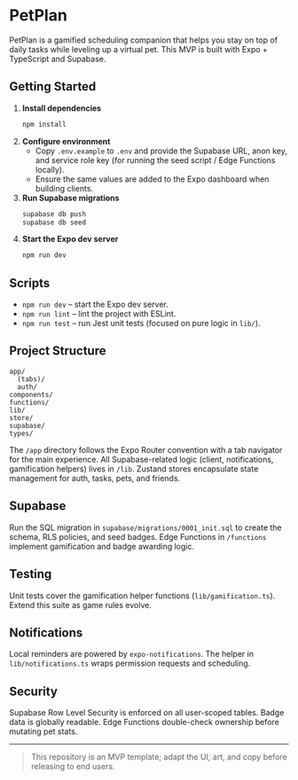# PetPlan

PetPlan is a gamified scheduling companion that helps you stay on top of daily tasks while leveling up a virtual pet. This MVP is built with Expo + TypeScript and Supabase.

## Getting Started

1. **Install dependencies**
   ```bash
   npm install
   ```
2. **Configure environment**
   - Copy `.env.example` to `.env` and provide the Supabase URL, anon key, and service role key (for running the seed script / Edge Functions locally).
   - Ensure the same values are added to the Expo dashboard when building clients.
3. **Run Supabase migrations**
   ```bash
   supabase db push
   supabase db seed
   ```
4. **Start the Expo dev server**
   ```bash
   npm run dev
   ```

## Scripts

- `npm run dev` – start the Expo dev server.
- `npm run lint` – lint the project with ESLint.
- `npm run test` – run Jest unit tests (focused on pure logic in `lib/`).

## Project Structure

```
app/
  (tabs)/
  auth/
components/
functions/
lib/
store/
supabase/
types/
```

The `/app` directory follows the Expo Router convention with a tab navigator for the main experience. All Supabase-related logic (client, notifications, gamification helpers) lives in `/lib`. Zustand stores encapsulate state management for auth, tasks, pets, and friends.

## Supabase

Run the SQL migration in `supabase/migrations/0001_init.sql` to create the schema, RLS policies, and seed badges. Edge Functions in `/functions` implement gamification and badge awarding logic.

## Testing

Unit tests cover the gamification helper functions (`lib/gamification.ts`). Extend this suite as game rules evolve.

## Notifications

Local reminders are powered by `expo-notifications`. The helper in `lib/notifications.ts` wraps permission requests and scheduling.

## Security

Supabase Row Level Security is enforced on all user-scoped tables. Badge data is globally readable. Edge Functions double-check ownership before mutating pet stats.

---

> This repository is an MVP template; adapt the UI, art, and copy before releasing to end users.
